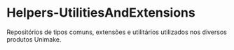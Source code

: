 # Helpers-UtilitiesAndExtensions
Repositórios de tipos comuns, extensões e utilitários utilizados nos diversos produtos Unimake.
